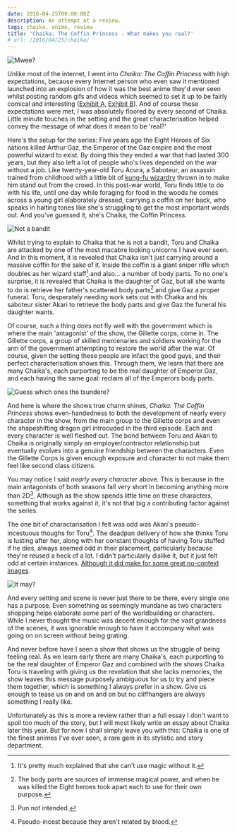 ```yaml
---
date: 2016-04-25T00:00:00Z
description: An attempt at a review.
tags: chaika, anime, review
title: 'Chaika: The Coffin Princess - What makes you real?'
# url: /2016/04/25/chaika/
---
```


![Mwee?](/images/chaikareview/chaika1.jpg)

Unlike most of the internet, I went into *Chaika: The Coffin Princess* with high expectations, because every Internet person who even saw it mentioned launched into an explosion of how it was the best anime they'd ever seen whilst posting random gifs and videos which seemed to set it up to be fairly comical and interesting ([Exhibit A](https://www.youtube.com/watch?v=Xy9B0pUpJ6E), [Exhibit B](https://www.youtube.com/watch?v=qXiHWHLCjtU)). And of course these expectations were met, I was absolutely floored by every second of Chaika. Little minute touches in the setting and the great characterisation helped convey the message of what does it mean to be 'real?'

Here's the setup for the series: Five years ago the Eight Heroes of Six nations killed Arthur Gaz, the Emperor of the Gaz empire and the most powerful wizard to exist. By doing this they ended a war that had lasted 300 years, but they also left a lot of people who's lives depended on the war without a job. Like twenty-year-old Toru Acura, a Saboteur, an assassin trained from childhood with a little bit of [kung-fu wizardry](http://tvtropes.org/pmwiki/pmwiki.php/Main/KungFuWizard) thrown in to make him stand out from the crowd. In this post-war world, Toru finds little to do with his life, until one day while foraging for food in the woods he comes across a young girl elaborately dressed, carrying a coffin on her back, who speaks in halting tones like she's struggling to get the most important words out. And you've guessed it, she's Chaika, the Coffin Princess. 

![Not a bandit](/images/chaikareview/chaika2.jpg)

Whilst trying to explain to Chaika that he is not  a bandit, Toru and Chaika are attacked by one of the most macabre looking unicorns I have ever seen. And in this moment, it is revealed that Chaika isn't just carrying around a massive coffin for the sake of it. Inside the coffin is a giant sniper rifle which doubles as her wizard staff[^1] and also... a number of body parts. To no one's surprise, it is revealed that Chaika is the daughter of Gaz, but all she wants to do is retrieve her father's scattered body parts[^2] and give Gaz a proper funeral. Toru, desperately needing work sets out with Chaika and his saboteur sister Akari to retrieve the body parts and give Gaz the funeral his daughter wants.

Of course, such a thing does not fly well with the government which is where the main 'antagonist' of the show, the Gillette corps, come in.  The Gillette corps, a group of skilled mercenaries and soldiers working for the arm of the government attempting to restore the world after the war. Of course, given the setting these people are infact the good guys, and their perfect characterisation shows this. Through them, we learn that there are many Chaika's, each purporting to be the real daughter of Emperor Gaz, and each having the same goal: reclaim all of the Emperors body parts. 

![Guess which ones the tsundere?](/images/chaikareview/chaika4.jpg)

And here is where the shows true charm shines, *Chaika: The Coffin Princess* shows even-handedness to both the development of nearly every character in the show, from the main group to the Gillette corps and even the shapeshifting dragon girl introcuded in the third episode. Each and every character is well fleshed out. The bond between Toru and Akari to Chaika is originally simply an employer/contractor relationship but eventually evolves into a genuine friendship between the characters. Even the Gillette Corps is given enough exposure and character to not make them feel like second class citizens.

You may notice I said *nearly every character* above. This is because in the main antagonists of both seasons fall very short in becoming anything more than 2D[^3]. Although as the show spends little time on these characters, something that works against it,  it's not that big a contributing factor against the series. 

The one bit of charactarisation I felt was odd was Akari's pseudo-incestuous thoughs for Toru[^4]. The deadpan delivery of how she thinks Toru is lusting after her, along with her constant thoughts of having Toru stuffed if he dies, always seemed odd in their placement, particularly because they're reused a heck of a lot. I didn't particularly dislike it, but it just felt odd at certain instances. [Although it did make for some great no-context images](https://twitter.com/ManOTheClassics/status/722338232902352896).

![It may?](/images/chaikareview/chaika5.jpg)

And every setting and scene is never just there to be there, every single one has a purpose. Even something as seemingly mundane as two characters shopping helps elaborate some part of the worldbuilding or characters. While I never thought the music was decent enough for the vast grandness of the scenes, it was ignorable enough to have it accompany what was going on on screen without being grating.

And never before have I seen a show that shows us the struggle of being feeling real. As we learn early there are many Chaika's, each purporting to be the real daughter of Emperor Gaz and  combined with the shows Chaika Toru is traveling with giving us the revelation that she lacks memories, the show leaves this message purposely ambiguous for us to try and piece them together, which is something I always prefer in a show. Give us enough to tease us on and on and on but no cliffhangers are always something I really like.

Unfortunately as this is more a review rather than a full essay I don't want to spoil too much of the story, but I will most likely write an essay about Chaika later this year. But for now I shall simply leave you with this: Chaika is one of the finest animes I've ever seen, a rare gem in its stylistic and story department. 



[^1]: It's pretty much explained that she can't use magic without it.

[^2]: The body parts are sources of immense magical power, and when he was killed the Eight heroes took apart each to use for their own purpose.

[^3]: Pun not intended.

[^4]: Pseudo-incest because they aren't related by blood.